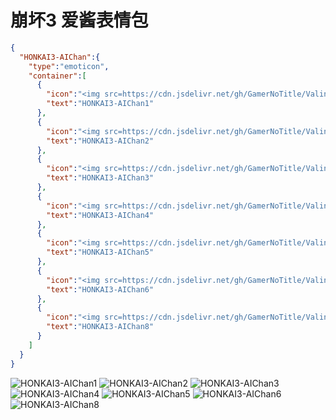 # 崩坏3 爱酱表情包

```json
{
  "HONKAI3-AIChan":{
    "type":"emoticon",
    "container":[
      {
        "icon":"<img src=https://cdn.jsdelivr.net/gh/GamerNoTitle/ValineCDN@master/HONKAI3-AIChan/12bcb0ea6827654841cfc26a04184188d3bf3c13.gif>",
        "text":"HONKAI3-AIChan1"
      },
      {
        "icon":"<img src=https://cdn.jsdelivr.net/gh/GamerNoTitle/ValineCDN@master/HONKAI3-AIChan/2f2de97f9fd55579fc79b62fcae092ad8e011f6f.png>",
        "text":"HONKAI3-AIChan2"
      },
      {
        "icon":"<img src=https://cdn.jsdelivr.net/gh/GamerNoTitle/ValineCDN@master/HONKAI3-AIChan/349e21240a038001de7844e40552fbb5c5ca93df.jpg>",
        "text":"HONKAI3-AIChan3"
      },
      {
        "icon":"<img src=https://cdn.jsdelivr.net/gh/GamerNoTitle/ValineCDN@master/HONKAI3-AIChan/94526da47cbe6f230c29c8fd6d703260ba93c879.png>",
        "text":"HONKAI3-AIChan4"
      },
      {
        "icon":"<img src=https://cdn.jsdelivr.net/gh/GamerNoTitle/ValineCDN@master/HONKAI3-AIChan/9985055e512eaa1f9eda7493ed5a77130e8c5a49.jpg>",
        "text":"HONKAI3-AIChan5"
      },
      {
        "icon":"<img src=https://cdn.jsdelivr.net/gh/GamerNoTitle/ValineCDN@master/HONKAI3-AIChan/a6d9c3d9665697d2232e201ff0402f8d5e1c3b10.jpg>",
        "text":"HONKAI3-AIChan6"
      },
      {
        "icon":"<img src=https://cdn.jsdelivr.net/gh/GamerNoTitle/ValineCDN@master/HONKAI3-AIChan/d65b36ccae610bc4479209cd6e62bb91b0f76188.jpg>",
        "text":"HONKAI3-AIChan8"
      }
    ]
  }
}
```
![HONKAI3-AIChan1](https://valinecdn.bili33.top/HONKAI3-AIChan/12bcb0ea6827654841cfc26a04184188d3bf3c13.gif)
![HONKAI3-AIChan2](https://valinecdn.bili33.top/HONKAI3-AIChan/2f2de97f9fd55579fc79b62fcae092ad8e011f6f.png)
![HONKAI3-AIChan3](https://valinecdn.bili33.top/HONKAI3-AIChan/349e21240a038001de7844e40552fbb5c5ca93df.jpg)
![HONKAI3-AIChan4](https://valinecdn.bili33.top/HONKAI3-AIChan/94526da47cbe6f230c29c8fd6d703260ba93c879.png)
![HONKAI3-AIChan5](https://valinecdn.bili33.top/HONKAI3-AIChan/9985055e512eaa1f9eda7493ed5a77130e8c5a49.jpg)
![HONKAI3-AIChan6](https://valinecdn.bili33.top/HONKAI3-AIChan/a6d9c3d9665697d2232e201ff0402f8d5e1c3b10.jpg)
![HONKAI3-AIChan8](https://valinecdn.bili33.top/HONKAI3-AIChan/d65b36ccae610bc4479209cd6e62bb91b0f76188.jpg)


